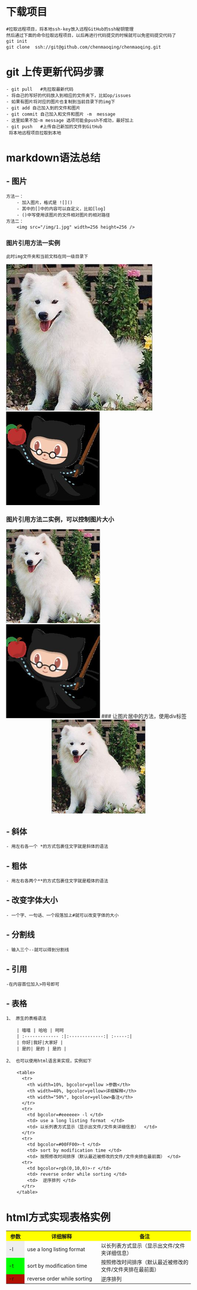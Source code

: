 # 下载项目
	#拉取远程项目，将本地ssh-key放入远程GitHub的ssh秘钥管理
	然后通过下面的命令拉取远程项目，以后再进行代码提交的时候就可以免密码提交代码了
	git init  
	git clone  ssh://git@github.com/chenmaoqing/chenmaoqing.git
# git 上传更新代码步骤
	- git pull   #先拉取最新代码
	- 将自己的写好的代码放入到相应的文件夹下，比如op/issues
	- 如果有图片将对应的图片也复制到当前目录下的img下
	- git add 自己加入到的文件和图片
	- git commit 自己加入和文件和图片 -m  message
	- 这里如果不加-m message 选项可能会push不成功，最好加上
	- git push   #上传自己新加的文件到GitHub
	 将本地远程项目拉取到本地
	
	
# markdown语法总结
## - 图片
	方法一：
		- 加入图片，格式是 ![]()
		- 其中的[]中的内容可以自定义，比如[log]
		- ()中写使用该图片的文件相对图片的相对路径
	方法二：
		<img src="/img/1.jpg" width=256 height=256 />

###  图片引用方法一实例
	此时img文件夹和当前文档在同一级目录下
![first_img](/img/1.jpg)
![first_img](/img/2.jpg)
###  图片引用方法二实例，可以控制图片大小
<img src="/img/1.jpg" width=256 height=256 />
<img src="/img/2.jpg" width=256 height=256 />
### 让图片居中的方法，使用div标签
<div align=center>
<img src="/img/1.jpg" width=256 height=256 />
</div>
	
## - 斜体
	- 用左右各一个 *的方式包裹住文字就是斜体的语法
## - 粗体
	- 用左右各两个**的方式包裹住文字就是粗体的语法
## - 改变字体大小
	- 一个字、一句话、一个段落加上#就可以改变字体的大小
## - 分割线
	- 输入三个--就可以得到分割线
## - 引用
	-在内容首位加入>符号即可
## - 表格
	1、 原生的表格语法
	 
		| 嘻嘻 | 哈哈 | 呵呵
		| :------------- :|:-------------:| :-----:|
		| 你好|我好|大家好 |
		| 是的| 是的 | 是的 |
    
	2、 也可以使用html语言来实现，实例如下
	
		<table>
		  <tr>
		    <th width=10%, bgcolor=yellow >参数</th>
		    <th width=40%, bgcolor=yellow>详细解释</th>
		    <th width="50%", bgcolor=yellow>备注</th>
		  </tr>
		  <tr>
		    <td bgcolor=#eeeeee> -l </td>
		    <td> use a long listing format  </td>
		    <td> 以长列表方式显示（显示出文件/文件夹详细信息）  </td>
		  </tr>
		  <tr>
		    <td bgcolor=#00FF00>-t </td>
		    <td> sort by modification time </td>
		    <td> 按照修改时间排序（默认最近被修改的文件/文件夹排在最前面） </td>
		  <tr>
		    <td bgcolor=rgb(0,10,0)>-r </td>
		    <td> reverse order while sorting </td>
		    <td>  逆序排列 </td>
		  </tr>
		</table>
		
# html方式实现表格实例

<table>
  <tr>
    <th width=10%, bgcolor=yellow >参数</th>
    <th width=40%, bgcolor=yellow>详细解释</th>
    <th width="50%", bgcolor=yellow>备注</th>
  </tr>
  <tr>
    <td bgcolor=#eeeeee> -l </td>
    <td> use a long listing format  </td>
    <td> 以长列表方式显示（显示出文件/文件夹详细信息）  </td>
  </tr>
  <tr>
    <td bgcolor=#00FF00>-t </td>
    <td> sort by modification time </td>
    <td> 按照修改时间排序（默认最近被修改的文件/文件夹排在最前面） </td>
  <tr>
    <td bgcolor=rgb(0,10,0)>-r </td>
    <td> reverse order while sorting </td>
    <td>  逆序排列 </td>
  </tr>
</table>
